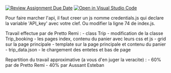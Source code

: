 [![Review Assignment Due Date](https://classroom.github.com/assets/deadline-readme-button-24ddc0f5d75046c5622901739e7c5dd533143b0c8e959d652212380cedb1ea36.svg)](https://classroom.github.com/a/YjeKCuET)
[![Open in Visual Studio Code](https://classroom.github.com/assets/open-in-vscode-718a45dd9cf7e7f842a935f5ebbe5719a5e09af4491e668f4dbf3b35d5cca122.svg)](https://classroom.github.com/online_ide?assignment_repo_id=12283702&assignment_repo_type=AssignmentRepo)

Pour faire marcher l'api, il faut creer un js nomme credentials.js qui declare la variable 'API_key' avec votre clef. Ou modifier la ligne 74 de index.js.

Travail effectue par de Pretto Remi :
    - class Trip
    - modification de la classe Trip_booking
    - les pages index, contenu du panier avec leurs css et js
    - grid sur la page principale
    - template sur la page principale et contenu du panier
    - trip_data.json
    - le chargement des entetes et bas de page

Repartition du travail approximative (a vous d'en juger la veracite) :
    - 60% par de Pretto Remi
    - 40% par Aussant Esteban